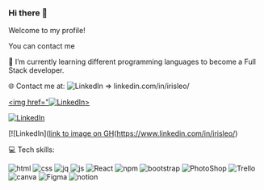 ### Hi there 👋
Welcome to my profile!

You can contact me 

🌱 I’m currently learning different programming languages to become a Full Stack developer. 



🌐 Contact me at: ![LinkedIn](https://user-images.githubusercontent.com/116796625/216715528-d5013764-da7c-4e40-9dc6-e63062403f7c.svg) => linkedin.com/in/irisleo/

<a href="https://www.linkedin.com/in/irisleo/"><img href="![LinkedIn](https://user-images.githubusercontent.com/116796625/216715528-d5013764-da7c-4e40-9dc6-e63062403f7c.svg)></img></a>
 
  
  [<img alt="LinkedIn" href="[images/image.PNG](https://user-images.githubusercontent.com/116796625/216715528-d5013764-da7c-4e40-9dc6-e63062403f7c.svg)" />]([https://www.google.com/](https://www.linkedin.com/in/irisleo/))

  [![LinkedIn]([link to image on GH](https://user-images.githubusercontent.com/116796625/216715528-d5013764-da7c-4e40-9dc6-e63062403f7c.svg])(https://www.linkedin.com/in/irisleo/)




💻 Tech skills:

![html](https://user-images.githubusercontent.com/116796625/216713355-e36838a8-f54e-457f-b863-454647e606ff.svg)
![css](https://user-images.githubusercontent.com/116796625/216713359-c3ac88bc-f027-409b-9c25-6afe778a8281.svg)
![jq](https://user-images.githubusercontent.com/116796625/216713370-3098edc0-29af-4e82-9d45-3520d0126e2a.svg)
![js](https://user-images.githubusercontent.com/116796625/216713373-9ee82ae7-c5e1-4447-ad07-2d1dc997430c.svg)
![React](https://user-images.githubusercontent.com/116796625/216713430-33d87daf-c335-4155-8aa7-bcdc715c49d2.svg)
![npm](https://user-images.githubusercontent.com/116796625/216713426-322549c6-ee7b-4569-805d-4a524a0d1443.svg)
![bootstrap](https://user-images.githubusercontent.com/116796625/216713365-fc4e09f6-5189-4dbe-84e2-1ba257ccb7f3.svg)
![PhotoShop](https://user-images.githubusercontent.com/116796625/216713428-acf66dae-fad5-42ab-9cb8-ea30ea11d6d3.svg)
![Trello](https://user-images.githubusercontent.com/116796625/216713432-a0f21ce6-d16b-4edc-aca6-644939103ed5.svg)
![canva](https://user-images.githubusercontent.com/116796625/216713341-971ef99c-b388-44e9-8d34-f140242740d6.svg)
![Figma](https://user-images.githubusercontent.com/116796625/216713350-586af38c-8dd3-4f48-9316-0cf4e69add66.svg)
![notion](https://user-images.githubusercontent.com/116796625/216713423-6c5546f6-3cd2-4705-b189-c0a0e853818a.svg)


<!--
**mauisiri/mauisiri** is a ✨ _special_ ✨ repository because its `README.md` (this file) appears on your GitHub profile.
🌱 I’m currently coursing Full Stack developer course.

- 🌱 I’m currently coursing Full Stack developer course.
- 👯 I’m looking to collaborate on ...
- 🤔 I’m looking for help with ...
- 💬 Ask me about ...
- 📫 How to reach me: ...
- 😄 Pronouns: ...
- ⚡ Fun fact: ...

